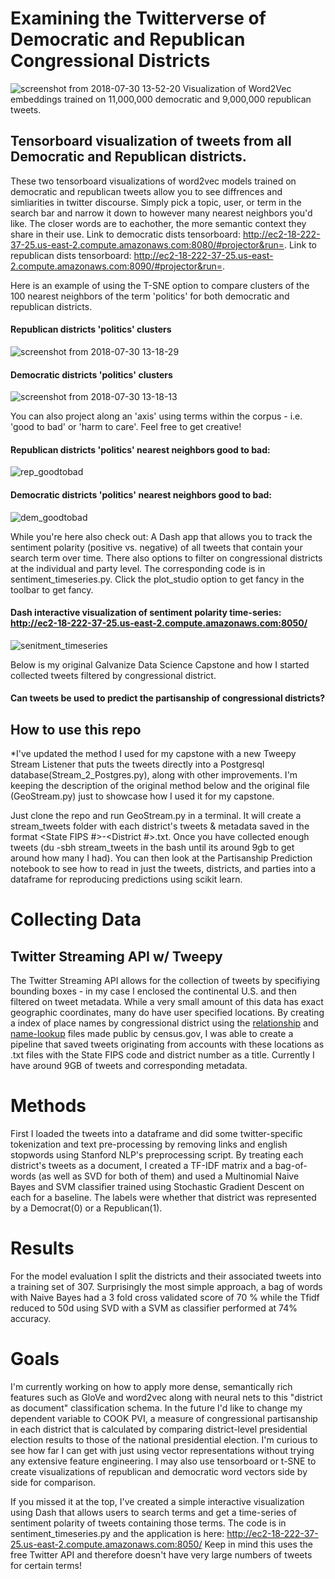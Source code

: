 # Examining the Twitterverse of Democratic and Republican Congressional Districts

![screenshot from 2018-07-30 13-52-20](https://user-images.githubusercontent.com/25091693/43414188-110ba3b2-9400-11e8-849c-8bcdb5679ab9.png)
Visualization of Word2Vec embeddings trained on 11,000,000 democratic and 9,000,000 republican tweets.
## Tensorboard visualization of tweets from all Democratic and Republican districts.
These two tensorboard visualizations of word2vec models trained on democratic and republican tweets allow you to see diffrences and simliarities in twitter discourse. Simply pick a topic, user, or term in the search bar and narrow it down to however many nearest neighbors you'd like. The closer words are to eachother, the more semantic context they share in their use. 
Link to democratic dists tensorboard: http://ec2-18-222-37-25.us-east-2.compute.amazonaws.com:8080/#projector&run=.
Link to republican dists tensorboard: http://ec2-18-222-37-25.us-east-2.compute.amazonaws.com:8090/#projector&run=.


Here is an example of using the T-SNE option to compare clusters of the 100 nearest neighbors of the term 'politics' for both democratic and republican districts.
#### Republican districts 'politics' clusters
![screenshot from 2018-07-30 13-18-29](https://user-images.githubusercontent.com/25091693/43412407-1d244fdc-93fb-11e8-8c82-b6c166592de9.png)

#### Democratic districts 'politics' clusters
![screenshot from 2018-07-30 13-18-13](https://user-images.githubusercontent.com/25091693/43412408-1ea7b948-93fb-11e8-8279-841380609cdf.png)



You can also project along an 'axis' using terms within the corpus - i.e. 'good to bad' or 'harm to care'. Feel free to get creative!
#### Republican districts 'politics' nearest neighbors good to bad:
![rep_goodtobad](https://user-images.githubusercontent.com/25091693/43413266-9bd87a22-93fd-11e8-8278-84f143f34dab.png)

#### Democratic districts 'politics' nearest neighbors good to bad:
![dem_goodtobad](https://user-images.githubusercontent.com/25091693/43413450-179f00d6-93fe-11e8-9aa0-d19b23fdd499.png)

While you're here also check out:
A Dash app that allows you to track the sentiment polarity (positive vs. negative) of all tweets that contain your search term over time. There also options to filter on congressional districts at the individual and party level. The corresponding code is in sentiment_timeseries.py. Click the plot_studio option to get fancy in the toolbar to get fancy.
#### Dash interactive visualization of sentiment polarity time-series: http://ec2-18-222-37-25.us-east-2.compute.amazonaws.com:8050/
![senitment_timeseries](https://user-images.githubusercontent.com/25091693/43411810-49cdc574-93f9-11e8-932d-038a958ba91d.png)
 


Below is my original Galvanize Data Science Capstone and how I started collected tweets filtered by congressional district.
#### Can tweets be used to predict the partisanship of congressional districts?  

## How to use this repo
*I've updated the method I used for my capstone with a new Tweepy Stream Listener that puts the tweets directly into a Postgresql database(Stream_2_Postgres.py), along with other improvements. I'm keeping the description of the original method below and the original file (GeoStream.py) just to showcase how I used it for my capstone. 

Just clone the repo and run GeoStream.py in a terminal. It will create a stream_tweets folder with each district's tweets & metadata saved in the format <State FIPS #>-<District #>.txt. Once you have collected enough tweets (du -sbh stream_tweets in the bash until its around 9gb to get around how many I had). You can then look at the Partisanship Prediction notebook to see how to read in just the tweets, districts, and parties into a dataframe for reproducing predictions using scikit learn. 


# Collecting Data
## Twitter Streaming API w/ Tweepy
The Twitter Streaming API allows for the collection of tweets by specifiying bounding boxes - in my case I enclosed the continental U.S. 
and then filtered on tweet metadata. While a very small amount of this data has exact geographic coordinates, many do have user specified locations. By creating a index of place names by congressional district using the [relationship](https://www.census.gov/geo/maps-data/data/relationship.html) and [name-lookup](https://www.census.gov/geo/maps-data/data/nlt.html) files made public by census.gov, I was able to create a pipeline that saved tweets originating from accounts with these locations as .txt files with the State FIPS code and district number as a title. Currently I have around 9GB of tweets and corresponding metadata.

# Methods
First I loaded the tweets into a dataframe and did some twitter-specific tokenization and text pre-processing by removing links and english stopwords using Stanford NLP's preprocessing script. 
By treating each district's tweets as a document, I created a TF-IDF matrix and a bag-of-words (as well as SVD for both of them) and used a Multinomial Naive Bayes and SVM  classifier trained using Stochastic Gradient Descent on each for a baseline. The labels were whether that district was represented by a Democrat(0) or a Republican(1).

# Results
For the model evaluation I split the districts and their associated tweets into a training set of 307. Surprisingly the most simple approach, a bag of words with Naive Bayes had a 3 fold cross validated score of 70 % while the Tfidf reduced to 50d using SVD with a SVM as classifier performed at 74% accuracy.  

# Goals
I'm currently working on how to apply more dense, semantically rich features such as GloVe and word2vec along with neural nets to this "district as document" classification schema. In the future I'd like to change my dependent variable to COOK PVI, a measure of congressional partisanship in each district that is calculated by comparing district-level presidential election results to those of the national presidential election. I'm curious to see how far I can get with just using vector representations without trying any extensive feature engineering. I may also use tensorboard or t-SNE to create visualizations of republican and democratic word vectors side by side for comparison. 

If you missed it at the top, I've created a simple interactive visualization using Dash that allows users to search terms and get a time-series of sentiment polarity of tweets containing those terms. The code is in sentiment_timeseries.py and the application is here: http://ec2-18-222-37-25.us-east-2.compute.amazonaws.com:8050/
Keep in mind this uses the free Twitter API and therefore doesn't have very large numbers of tweets for certain terms!







